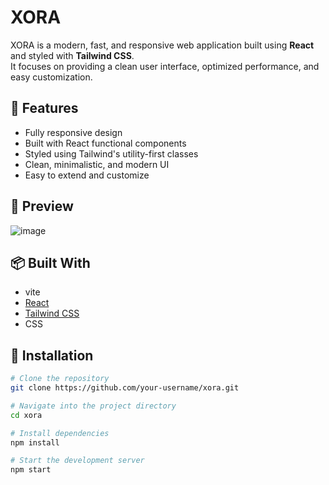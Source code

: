 # XORA

XORA is a modern, fast, and responsive web application built using **React** and styled with **Tailwind CSS**.  
It focuses on providing a clean user interface, optimized performance, and easy customization.

## 🚀 Features

- Fully responsive design
- Built with React functional components
- Styled using Tailwind's utility-first classes
- Clean, minimalistic, and modern UI
- Easy to extend and customize

## 📸 Preview
![image](https://github.com/user-attachments/assets/c6a0cfb3-947f-4600-9c17-bcccdb550d72)



## 📦 Built With

- vite
- [React](https://reactjs.org/)
- [Tailwind CSS](https://tailwindcss.com/)
- CSS

## 📄 Installation

```bash
# Clone the repository
git clone https://github.com/your-username/xora.git

# Navigate into the project directory
cd xora

# Install dependencies
npm install

# Start the development server
npm start
